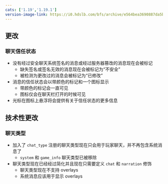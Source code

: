 ```yaml
---
cats: ['1.19','1.19.1']
version-image-link: https://i0.hdslb.com/bfs/archive/e564bea3690887da5bfc1ba5afbf5a0dcaba8716.png
---
```

## 更改
### 聊天信任状态
* 没有经过安全聊天系统签名的消息或经过服务器篡改的消息现在会被标记
    * 缺失签名或签名无效的消息现在会被标记为“不安全”
    * 被检测为更改过的消息会被标记为“已修改”
* 消息的信任状态会以带颜色的标记和一个图标显示
    * 带颜色的标记会一直可见
    * 图标仅会在聊天栏打开的时候可见
* 光标在图标上悬浮将会提供有关于信任状态的更多信息

## 技术性更改
### 聊天类型
* 加入了 `chat_type` 注册的聊天类型现在只会用于玩家聊天，并不再包含系统消息了
    * `system` 和 `game_info` 聊天类型已被移除
* 聊天类型现在已经经过简化并且现在只需要定义 `chat` 和 `narration` 修饰
    * 聊天类型现在不支持 overlays
    * 系统消息应该用于显示 overlays